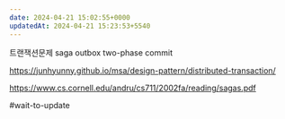 ```yaml
---
date: 2024-04-21 15:02:55+0000
updatedAt: 2024-04-21 15:23:53+5540
---
```

트랜잭션문제
saga
outbox
two-phase commit

https://junhyunny.github.io/msa/design-pattern/distributed-transaction/

https://www.cs.cornell.edu/andru/cs711/2002fa/reading/sagas.pdf

#wait-to-update 